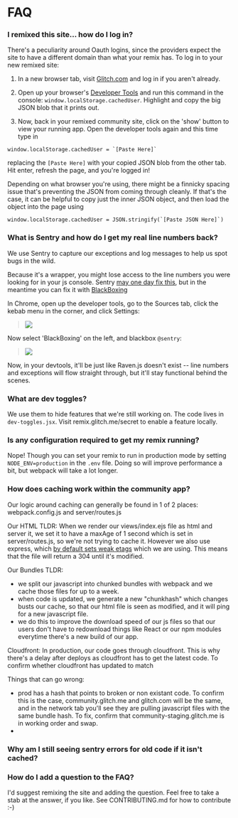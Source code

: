 # FAQ

### I remixed this site... how do I log in?

There's a peculiarity around Oauth logins, since the providers expect the site to have a different domain than what your remix has.  To log in to your new remixed site:

1. In a new browser tab, visit [Glitch.com](https://glitch.com) and log in if you aren't already.

2. Open up your browser's [Developer Tools](https://webmasters.stackexchange.com/a/77337/2628) and run this command in the console: `window.localStorage.cachedUser`.  Highlight and copy the big JSON blob that it prints out.
  
3. Now, back in your remixed community site, click on the 'show' button to view your running app.  Open the developer tools again and this time type in
  
  ```
  window.localStorage.cachedUser = `[Paste Here]`
  ```
  
replacing the `[Paste Here]` with your copied JSON blob from the other tab. Hit enter, refresh the page, and you're logged in! 

Depending on what browser you're using, there might be a finnicky spacing issue that's preventing the JSON from coming through cleanly.  If that's the case, it can be helpful to copy just the inner JSON object, and then load the object into the page using 
```
window.localStorage.cachedUser = JSON.stringify(`[Paste JSON Here]`)
```

### What is Sentry and how do I get my real line numbers back?

We use Sentry to capture our exceptions and log messages to help us spot bugs in the wild.

Because it's a wrapper, you might lose access to the line numbers you were looking for in your js console. Sentry [may one day fix this](https://github.com/getsentry/sentry-javascript/issues/1003), but in the meantime you can fix it with [BlackBoxing](https://developer.chrome.com/devtools/docs/blackboxing)

In Chrome, open up the developer tools, go to the Sources tab, click the kebab menu in the corner, and click Settings:

> ![](https://cdn.glitch.com/02863ac1-a499-4a41-ac9c-41792950000f%2Fdevtools-settings.PNG?1534365344027)

Now select 'BlackBoxing' on the left, and blackbox `@sentry`:

> ![](https://cdn.glitch.com/02863ac1-a499-4a41-ac9c-41792950000f%2Fblackbox-raven-js.PNG?1534365343672)

Now, in your devtools, it'll be just like Raven.js doesn't exist -- line numbers and exceptions will flow straight through, but it'll stay functional behind the scenes.


### What are dev toggles?

We use them to hide features that we're still working on. The code lives in `dev-toggles.jsx`. Visit remix.glitch.me/secret to enable a feature locally.


### Is any configuration required to get my remix running?

Nope! Though you can set your remix to run in production mode by setting `NODE_ENV=production` in the `.env` file. Doing so will improve performance a bit, but webpack will take a lot longer.


### How does caching work within the community app? 

Our logic around caching can generally be found in 1 of 2 places: webpack.config.js and server/routes.js

Our HTML TLDR:
When we render our views/index.ejs file as html and server it, we set it to have a maxAge of 1 second which is set in server/routes.js, so we're not trying to cache it. However we also use express, which [by default sets weak etags](http://expressjs.com/en/api.html#etag.options.table) which we are using. This means that the file will return a 304 until it's modified. 

Our Bundles TLDR: 
- we split our javascript into chunked bundles with webpack and we cache those files for up to a week. 
- when code is updated, we generate a new "chunkhash" which changes busts our cache, so that our html file is seen as modified, and it will ping for a new javascript file. 
- we do this to improve the download speed of our js files so that our users don't have to redownload things like React or our npm modules everytime there's a new build of our app.

Cloudfront: 
In production, our code goes through cloudfront. This is why there's a delay after deploys as cloudfront has to get the latest code. To confirm whether cloudfront has updated to match  

Things that can go wrong:
- prod has a hash that points to broken or non existant code. To confirm this is the case, community.glitch.me and glitch.com will be the same, and in the network tab you'll see they are pulling javascript files with the same bundle hash. To fix, confirm that community-staging.glitch.me is in working order and swap. 
- 

### Why am I still seeing sentry errors for old code if it isn't cached?


### How do I add a question to the FAQ?

I'd suggest remixing the site and adding the question.  Feel free to take a stab at the answer, if you like.  See CONTRIBUTING.md for how to contribute :-)